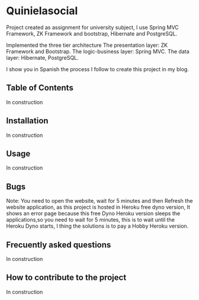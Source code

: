 # Quinielasocial
Project created as assignment for university subject, I use Spring MVC Framework, ZK Framework and bootstrap, Hibernate and PostgreSQL. 

Implemented the three tier architecture
The presentation layer: ZK Framework and Bootstrap.
The logic-business layer: Spring MVC.
The data layer: Hibernate, PostgreSQL.

I show you in Spanish the process I follow to create this project in my blog.

## Table of Contents
In construction

## Installation
In construction

## Usage
In construction

## Bugs
Note: You need to open the website, wait for 5 minutes and then Refresh the website application, 
as this project is hosted in Heroku free dyno version, It shows an error page because this
free Dyno Heroku version sleeps the applications,so you need to wait for 5 minutes, 
this is to wait until the Heroku Dyno starts, I thing the solutions is to pay a Hobby Heroku version.

## Frecuently asked questions
In construction

## How to contribute to the project
In construction

